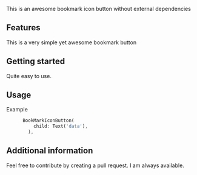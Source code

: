 <!--
This README describes the package. If you publish this package to pub.dev,
this README's contents appear on the landing page for your package.

For information about how to write a good package README, see the guide for
[writing package pages](https://dart.dev/guides/libraries/writing-package-pages).

For general information about developing packages, see the Dart guide for
[creating packages](https://dart.dev/guides/libraries/create-library-packages)
and the Flutter guide for
[developing packages and plugins](https://flutter.dev/developing-packages).
-->

This is an awesome bookmark icon button without external dependencies

## Features

This is a very simple yet awesome bookmark button

## Getting started

Quite easy to use.

## Usage

Example

```dart
      BookMarkIconButton(
          child: Text('data'),
        ),
```

## Additional information

Feel free to contribute by creating a pull request. I am always available.
